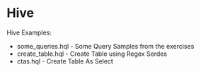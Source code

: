 Hive 
====

Hive Examples:

* some_queries.hql - Some Query Samples from the exercises
* create_table.hql - Create Table using Regex Serdes
* ctas.hql - Create Table As Select
